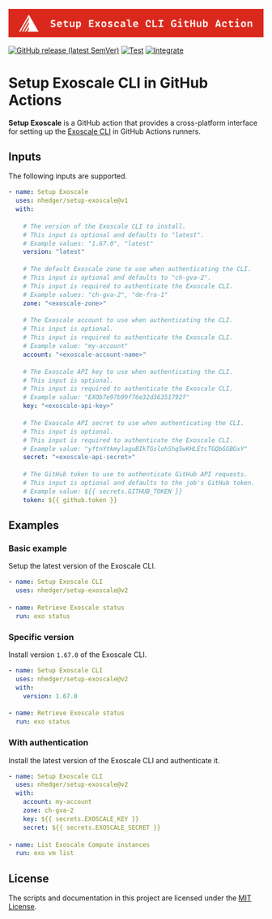 ![Banner](.github/banner.svg)

[![GitHub release (latest SemVer)](https://img.shields.io/github/v/release/nhedger/setup-exoscale?label=latest&logo=github)](https://github.com/marketplace/actions/setup-exoscale)
[![Test](https://github.com/nhedger/setup-exoscale/actions/workflows/test.yaml/badge.svg)](https://github.com/nhedger/setup-exoscale/actions/workflows/test.yaml)
[![Integrate](https://github.com/nhedger/setup-exoscale/actions/workflows/integrate.yaml/badge.svg)](https://github.com/nhedger/setup-exoscale/actions/workflows/integrate.yaml)

# Setup Exoscale CLI in GitHub Actions

**Setup Exoscale** is a GitHub action that provides a cross-platform interface
for setting up the [Exoscale CLI](https://github.com/exoscale/cli) in GitHub
Actions runners.

## Inputs

The following inputs are supported.

```yaml
- name: Setup Exoscale
  uses: nhedger/setup-exoscale@v1
  with:

    # The version of the Exoscale CLI to install.
    # This input is optional and defaults to "latest".
    # Example values: "1.67.0", "latest"
    version: "latest"

    # The default Exoscale zone to use when authenticating the CLI.
    # This input is optional and defaults to "ch-gva-2".
    # This input is required to authenticate the Exoscale CLI.
    # Example values: "ch-gva-2", "de-fra-1"
    zone: "<exoscale-zone>"

    # The Exoscale account to use when authenticating the CLI.
    # This input is optional.
    # This input is required to authenticate the Exoscale CLI.
    # Example value: "my-account"
    account: "<exoscale-account-name>"

    # The Exoscale API key to use when authenticating the CLI.
    # This input is optional.
    # This input is required to authenticate the Exoscale CLI.
    # Example value: "EXOb7e97b99f76e32d36351792f"
    key: "<exoscale-api-key>"

    # The Exoscale API secret to use when authenticating the CLI.
    # This input is optional.
    # This input is required to authenticate the Exoscale CLI.
    # Example value: "yftnYtkmylaguBIkTGslohShq5wKHLEtcTGQbGGBGxY"
    secret: "<exoscale-api-secret>"

    # The GitHub token to use to authenticate GitHub API requests.
    # This input is optional and defaults to the job's GitHub token.
    # Example value: ${{ secrets.GITHUB_TOKEN }}
    token: ${{ github.token }}
```

## Examples

### Basic example

Setup the latest version of the Exoscale CLI.

```yaml
- name: Setup Exoscale CLI
  uses: nhedger/setup-exoscale@v2

- name: Retrieve Exoscale status
  run: exo status
```

### Specific version

Install version `1.67.0` of the Exoscale CLI.

```yaml
- name: Setup Exoscale CLI
  uses: nhedger/setup-exoscale@v2
  with:
    version: 1.67.0

- name: Retrieve Exoscale status
  run: exo status
```

### With authentication

Install the latest version of the Exoscale CLI and authenticate it.

```yaml
- name: Setup Exoscale CLI
  uses: nhedger/setup-exoscale@v2
  with:
    account: my-account
    zone: ch-gva-2
    key: ${{ secrets.EXOSCALE_KEY }}
    secret: ${{ secrets.EXOSCALE_SECRET }}

- name: List Exoscale Compute instances
  run: exo vm list
```

## License

The scripts and documentation in this project are licensed under
the [MIT License](LICENSE.md).
